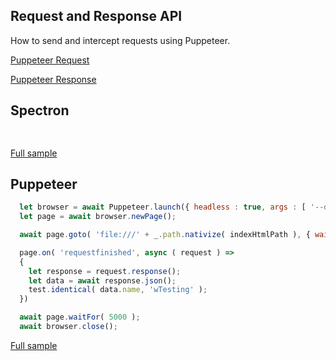 ## Request and Response API
How to send and intercept requests using Puppeteer.

[Puppeteer Request](https://pptr.dev/#?product=Puppeteer&version=v2.0.0&show=api-class-request)

[Puppeteer Response](https://pptr.dev/#?product=Puppeteer&version=v2.0.0&show=api-class-response)

## Spectron
```javascript
  
```
[Full sample](../../../sample/spectron/RequestResponse.test.s)

## Puppeteer

```javascript
  let browser = await Puppeteer.launch({ headless : true, args : [ '--disable-web-security' ] });
  let page = await browser.newPage();

  await page.goto( 'file:///' + _.path.nativize( indexHtmlPath ), { waitUntil : 'load' } );

  page.on( 'requestfinished', async ( request ) =>
  {
    let response = request.response();
    let data = await response.json();
    test.identical( data.name, 'wTesting' );
  })

  await page.waitFor( 5000 );
  await browser.close();
```
[Full sample](../../../sample/puppeteer/RequestResponse.test.s)
